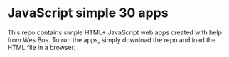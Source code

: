 # JavaScript simple 30 apps
 
This repo contains simple HTML+ JavaScript web apps created with help from Wes Bos. To run the apps, simply download the repo and load the HTML file in a browser. 
